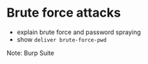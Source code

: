 # Brute force attacks

- explain brute force and password spraying
- show `deliver brute-force-pwd`

Note: Burp Suite 